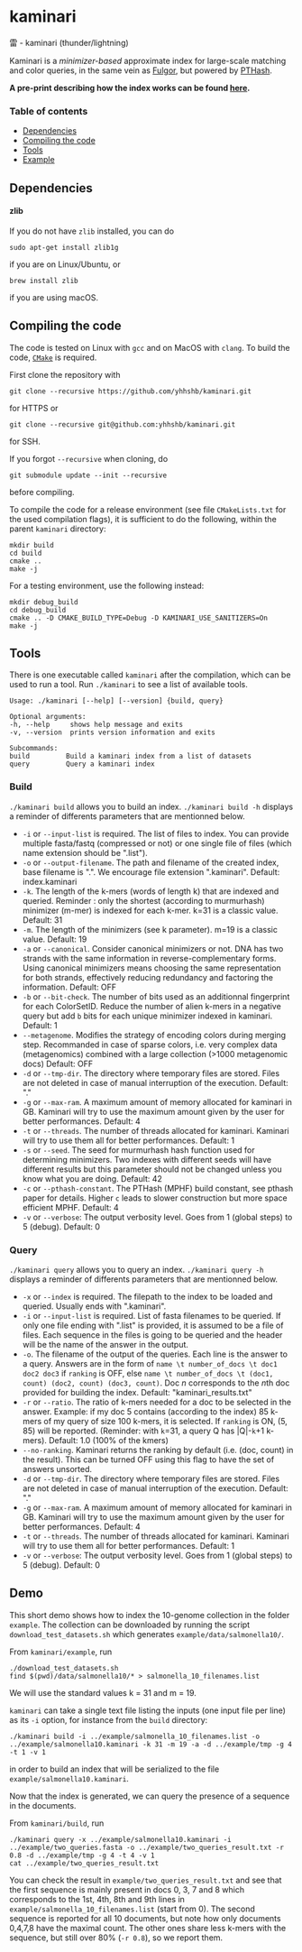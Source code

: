# kaminari
雷 - kaminari (thunder/lightning)

Kaminari is a *minimizer-based* approximate index for large-scale matching and color queries, in the same vein as [Fulgor](https://github.com/jermp/fulgor), but powered by [PTHash](https://github.com/jermp/pthash).

**A pre-print describing how the index works can be found [here](https://www.biorxiv.org/content/10.1101/2025.05.16.654317v1).**

### Table of contents
* [Dependencies](#dependencies)
* [Compiling the code](#compiling-the-code)
* [Tools](#tools)
* [Example](#Demo)

Dependencies
------------

#### zlib

If you do not have `zlib` installed, you can do

    sudo apt-get install zlib1g

if you are on Linux/Ubuntu, or

    brew install zlib

if you are using macOS.

Compiling the code
------------------

The code is tested on Linux with `gcc` and on MacOS with `clang`.
To build the code, [`CMake`](https://cmake.org/) is required.

First clone the repository with

    git clone --recursive https://github.com/yhhshb/kaminari.git

for HTTPS or 

    git clone --recursive git@github.com:yhhshb/kaminari.git

for SSH.

If you forgot `--recursive` when cloning, do

    git submodule update --init --recursive

before compiling.

To compile the code for a release environment (see file `CMakeLists.txt` for the used compilation flags), it is sufficient to do the following, within the parent `kaminari` directory:

    mkdir build
    cd build
    cmake ..
    make -j

For a testing environment, use the following instead:

    mkdir debug_build
    cd debug_build
    cmake .. -D CMAKE_BUILD_TYPE=Debug -D KAMINARI_USE_SANITIZERS=On
    make -j

Tools
-----

There is one executable called `kaminari` after the compilation, which can be used to run a tool.
Run `./kaminari` to see a list of available tools.

	Usage: ./kaminari [--help] [--version] {build, query}

    Optional arguments:
    -h, --help     shows help message and exits 
    -v, --version  prints version information and exits 

    Subcommands:
    build         Build a kaminari index from a list of datasets 
    query         Query a kaminari index 



### Build 
`./kaminari build` allows you to build an index. `./kaminari build -h` displays a reminder of differents parameters that are mentionned below.

 + `-i` or `--input-list` is required. The list of files to index. You can provide multiple fasta/fastq (compressed or not) or one single file of files (which name extension should be ".list").
 + `-o` or `--output-filename`. The path and filename of the created index, base filename is ".". We encourage file extension ".kaminari". Default: index.kaminari
 + `-k`. The length of the k-mers (words of length k) that are indexed and queried. Reminder : only the shortest (according to murmurhash) minimizer (m-mer) is indexed for each k-mer. k=31 is a classic value. Default: 31
 + `-m`. The length of the minimizers (see k parameter). m=19 is a classic value. Default: 19
 + `-a` or `--canonical`. Consider canonical minimizers or not. DNA has two strands with the same information in reverse-complementary forms. Using canonical minimizers means choosing the same representation for both strands, effectively reducing redundancy and factoring the information. Default: OFF
 + `-b` or `--bit-check`. The number of bits used as an additionnal fingerprint for each ColorSetID. Reduce the number of alien k-mers in a negative query but add `b` bits for each unique minimizer indexed in kaminari. Default: 1 
 + `--metagenome`. Modifies the strategy of encoding colors during merging step. Recommanded in case of sparse colors, i.e. very complex data (metagenomics) combined with a large collection (>1000 metagenomic docs) Default: OFF
 + `-d` or `--tmp-dir`. The directory where temporary files are stored. Files are not deleted in case of manual interruption of the execution. Default: "."
 + `-g` or `--max-ram`. A maximum amount of memory allocated for kaminari in GB. Kaminari will try to use the maximum amount given by the user for better performances. Default: 4
 + `-t` or `--threads`. The number of threads allocated for kaminari. Kaminari will try to use them all for better performances. Default: 1
 + `-s` or `--seed`. The seed for murmurhash hash function used for determining minimizers. Two indexes with different seeds will have different results but this parameter should not be changed unless you know what you are doing. Default: 42
 + `-c` or `--pthash-constant`. The PTHash (MPHF) build constant, see pthash paper for details. Higher `c` leads to slower construction but more space efficient MPHF. Default: 4
 + `-v` or `--verbose`: The output verbosity level. Goes from 1 (global steps) to 5 (debug). Default: 0


 ### Query 
`./kaminari query` allows you to query an index. `./kaminari query -h` displays a reminder of differents parameters that are mentionned below.

 + `-x` or `--index` is required. The filepath to the index to be loaded and queried. Usually ends with ".kaminari".
 + `-i` or `--input-list` is required. List of fasta filenames to be queried. If only one file ending with ".list" is provided, it is assumed to be a file of files. Each sequence in the files is going to be queried and the header will be the name of the answer in the output.
 + `-o`. The filename of the output of the queries. Each line is the answer to a query. Answers are in the form of `name \t number_of_docs \t doc1 doc2 doc3` if `ranking` is OFF, else `name \t number_of_docs \t (doc1, count) (doc2, count) (doc3, count)`. Doc *n* corresponds to the *n*th doc provided for building the index. Default: "kaminari_results.txt"
 + `-r` or `--ratio`. The ratio of k-mers needed for a doc to be selected in the answer. Example: if my doc 5 contains (according to the index) 85 k-mers of my query of size 100 k-mers, it is selected. If `ranking` is ON, (5, 85) will be reported. (Reminder: with `k`=31, a query Q has |Q|-`k`+1 k-mers). Default: 1.0 (100% of the kmers)
 + `--no-ranking`. Kaminari returns the ranking by default (i.e. (doc, count) in the result). This can be turned OFF using this flag to have the set of answers unsorted.
 + `-d` or `--tmp-dir`. The directory where temporary files are stored. Files are not deleted in case of manual interruption of the execution. Default: "."
 + `-g` or `--max-ram`. A maximum amount of memory allocated for kaminari in GB. Kaminari will try to use the maximum amount given by the user for better performances. Default: 4
 + `-t` or `--threads`. The number of threads allocated for kaminari. Kaminari will try to use them all for better performances. Default: 1
 + `-v` or `--verbose`: The output verbosity level. Goes from 1 (global steps) to 5 (debug). Default: 0 




Demo
----

This short demo shows how to index the 10-genome collection in the folder `example`. The collection can be downloaded by running the script `download_test_datasets.sh` which generates `example/data/salmonella10/`.

From `kaminari/example`, run

    ./download_test_datasets.sh
    find $(pwd)/data/salmonella10/* > salmonella_10_filenames.list

We will use the standard values k = 31 and m = 19.

`kaminari` can take a single text file listing the inputs (one input file per line) as its `-i` option, for instance from the `build` directory: 

    ./kaminari build -i ../example/salmonella_10_filenames.list -o ../example/salmonella10.kaminari -k 31 -m 19 -a -d ../example/tmp -g 4 -t 1 -v 1
    
in order to build an index that will be serialized to the file `example/salmonella10.kaminari`.

Now that the index is generated, we can query the presence of a sequence in the documents.

From `kaminari/build`, run

    ./kaminari query -x ../example/salmonella10.kaminari -i ../example/two_queries.fasta -o ../example/two_queries_result.txt -r 0.8 -d ../example/tmp -g 4 -t 4 -v 1
    cat ../example/two_queries_result.txt

You can check the result in `example/two_queries_result.txt` and see that the first sequence is mainly present in docs 0, 3, 7 and 8 which corresponds to the 1st, 4th, 8th and 9th lines in `example/salmonella_10_filenames.list` (start from 0). The second sequence is reported for all 10 documents, but note how only documents 0,4,7,8 have the maximal count. The other ones share less k-mers with the sequence, but still over 80% (`-r 0.8`), so we report them.

